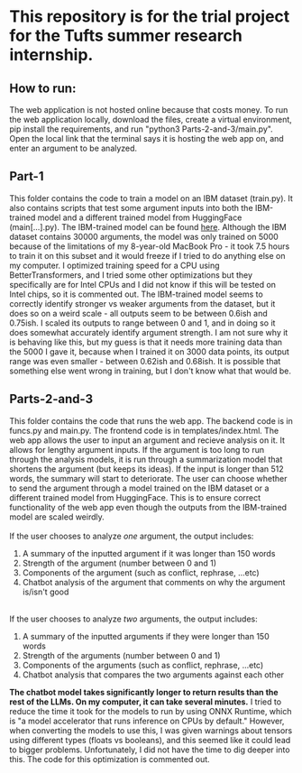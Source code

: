 <h1>This repository is for the trial project for the Tufts summer research internship.</h1>

<h2>How to run:</h2> The web application is not hosted online because that costs money. To run the web application locally, download the files, create a virtual environment, pip install the requirements, and run "python3 Parts-2-and-3/main.py". Open the local link that the terminal says it is hosting the web app on, and enter an argument to be analyzed.

<h2>Part-1</h2> This folder contains the code to train a model on an IBM dataset (train.py). It also contains scripts that test some argument inputs into both the IBM-trained model and a different trained model from HuggingFace (main[...].py). The IBM-trained model can be found <a href="https://huggingface.co/aurielwish/trial-project">here</a>. Although the IBM dataset contains 30000 arguments, the model was only trained on 5000 because of the limitations of my 8-year-old MacBook Pro - it took 7.5 hours to train it on this subset and it would freeze if I tried to do anything else on my computer. I optimized training speed for a CPU using BetterTransformers, and I tried some other optimizations but they specifically are for Intel CPUs and I did not know if this will be tested on Intel chips, so it is commented out. The IBM-trained model seems to correctly identify stronger vs weaker arguments from the dataset, but it does so on a weird scale - all outputs seem to be between 0.6ish and 0.75ish. I scaled its outputs to range between 0 and 1, and in doing so it does somewhat accurately identify argument strength. I am not sure why it is behaving like this, but my guess is that it needs more training data than the 5000 I gave it, because when I trained it on 3000 data points, its output range was even smaller - between 0.62ish and 0.68ish. It is possible that something else went wrong in training, but I don't know what that would be.

<h2>Parts-2-and-3</h2> This folder contains the code that runs the web app. The backend code is in funcs.py and main.py. The frontend code is in templates/index.html. The web app allows the user to input an argument and recieve analysis on it. It allows for lengthy argument inputs. If the argument is too long to run through the analysis models, it is run through a summarization model that shortens the argument (but keeps its ideas). If the input is longer than 512 words, the summary will start to deteriorate. The user can choose whether to send the argument through a model trained on the IBM dataset or a different trained model from HuggingFace. This is to ensure correct functionality of the web app even though the outputs from the IBM-trained model are scaled weirdly.
<br><br>
If the user chooses to analyze <em>one</em> argument, the output includes:
<ol>
    <li>A summary of the inputted argument if it was longer than 150 words</li>
    <li>Strength of the argument (number between 0 and 1)</li>
    <li>Components of the argument (such as conflict, rephrase, ...etc)</li>
    <li>Chatbot analysis of the argument that comments on why the argument is/isn't good</li>
</ol>
<br>
If the user chooses to analyze <em>two</em> arguments, the output includes:
<ol>
    <li>A summary of the inputted arguments if they were longer than 150 words</li>
    <li>Strength of the arguments (number between 0 and 1)</li>
    <li>Components of the arguments (such as conflict, rephrase, ...etc)</li>
    <li>Chatbot analysis that compares the two arguments against each other</li>
</ol>
<strong>The chatbot model takes significantly longer to return results than the rest of the LLMs. On my computer, it can take several minutes.</strong> I tried to reduce the time it took for the models to run by using ONNX Runtime, which is "a model accelerator that runs inference on CPUs by default." However, when converting the models to use this, I was given warnings about tensors using different types (floats vs booleans), and this seemed like it could lead to bigger problems. Unfortunately, I did not have the time to dig deeper into this. The code for this optimization is commented out.